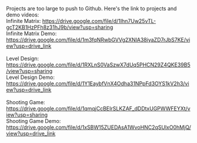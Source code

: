Projects are too large to push to Github. Here's the link to projects and demo videos:</br>
Infinite Matrix: https://drive.google.com/file/d/1Ihn7Uw25vTL-gcT2KB1HzPFh8z31hJ9b/view?usp=sharing</br>
Infinite Matrix Demo: https://drive.google.com/file/d/1m3fqNRwbGVVg2XNlA38iyaZD7rJbS7KE/view?usp=drive_link</br>
</br>
Level Design: https://drive.google.com/file/d/1RXLnS0VaSzwX7dUq5PHCN29Z4QKE39B5/view?usp=sharing</br>
Level Design Demo: https://drive.google.com/file/d/1Y1EaybfVnX4Odha31NPpFd3OYS1kV2h3/view?usp=drive_link</br>
</br>
Shooting Game: https://drive.google.com/file/d/1qmqjCcBEIrSLKZAF_dDDtxUGPWWFEYXt/view?usp=sharing</br>
Shooting Game Demo: https://drive.google.com/file/d/1xSBW15ZUEDAsA1WvoHNC2qSUlxO0hMjQ/view?usp=drive_link</br>
